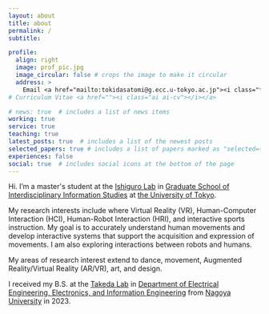 ```yaml
---
layout: about
title: about
permalink: /
subtitle: 

profile:
  align: right
  image: prof_pic.jpg
  image_circular: false # crops the image to make it circular
  address: >
    Email <a href="mailto:tokidasatomi@g.ecc.u-tokyo.ac.jp"><i class="fas fa-envelope""></i></a><br> 
# Curriculum Vitae <a href=""><i class="ai ai-cv"></i></a>

# news: true  # includes a list of news items
working: true
service: true
teaching: true
latest_posts: true  # includes a list of the newest posts
selected_papers: true # includes a list of papers marked as "selected={true}"
experiences: false
social: true  # includes social icons at the bottom of the page
---
```


Hi. I’m a master's student at the [Ishiguro Lab](https://ishiguro-lab.org) in [Graduate School of Interdisciplinary Information Studies](https://www.u-tokyo.ac.jp/en/academics/grad_interdisciplinary.html) at [the University of Tokyo](https://www.u-tokyo.ac.jp/en/).

My research interests include where Virtual Reality (VR), Human-Computer Interaction (HCI), Human-Robot Interaction (HRI), and interactive sports instruction. My goal is to accurately understand human movements and develop interactive systems that support the acquisition and expression of movements. I am also exploring interactions between robots and humans. 

My areas of research interest extend to dance, movement, Augmented Reality/Virtual Reality (AR/VR), art, and design.

I received my B.S. at the [Takeda Lab](https://takedalab.g.sp.m.is.nagoya-u.ac.jp) in [Department of Electrical Engineering, Electronics, and Information Engineering](http://www.nuee.nagoya-u.ac.jp/index.html) from [Nagoya University](https://en.nagoya-u.ac.jp) in 2023.
